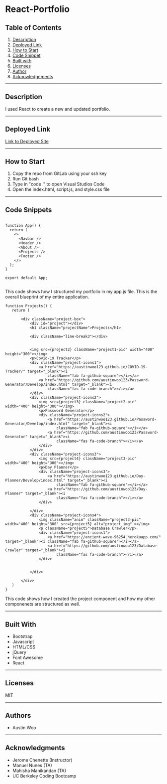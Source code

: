 # React-Portfolio

## Table of Contents
1. [Description](#description)
2. [Deployed Link](#deployed-link)
3. [How to Start](#how-to-start)
4. [Code Snippet](#code-snippet)
5. [Built with](#built-with)
6. [Licenses](#licenses)
7. [Author](#author)
8. [Acknowledgements](#acknowledgements)

-----------------------
## Description
I used React to create a new and updated portfolio.

-----------------------
## Deployed Link
[Link to Deployed Site](https://enigmatic-castle-29617.herokuapp.com/)

-----------------------
## How to Start
1. Copy the repo from GitLab using your ssh key
2. Run Git bash
3. Type in "code ." to open Visual Studios Code
4. Open the index.html, script.js, and style.css file
-----------------------
## Code Snippets
```

function App() {
  return (
    <>
      <Navbar />
      <Header />
      <About />
      <Projects />
      <Footer />
    </>
  );
}

export default App;


```
This code shows how I structured my portfolio in my app.js file. This is the overall blueprint of my entire application. 
 ```
 function Projects() {
    return (

        <div className="project-box">
            <div id="project"></div>
            <h1 className="projectName">Projects</h1>

            <div className="line-break3"></div>


            <img src={project2} className="project1-pic" width="400" height="300"></img>
            <p>Covid-19 Tracker</p>
            <div className="project-icons1">
                <a href="https://austinwoo123.github.io/COVID-19-Tracker/" target="_blank"><i
                    className="fab fa-github-square"></i></a>
                <a href="https://github.com/austinwoo123/Password-Generator/Develop/index.html" target="_blank"><i
                    className="fas fa-code-branch"></i></a>
            </div>
            <div className="project-icons2">
                <img src={project3} className="project2-pic" width="400" height="300"></img>
                <p>Password Generator</p>
                <div className="project-icons2">
                    <a href="https://austinwoo123.github.io/Password-Generator/Develop/index.html" target="_blank"><i
                        className="fab fa-github-square"></i></a>
                    <a href="https://github.com/austinwoo123/Password-Generator" target="_blank"><i
                        className="fas fa-code-branch"></i></a>
                </div>
            </div>
            <div className="project-icons3">
                <img src={project4} className="project3-pic" width="400" height="300"></img>
                <p>Day Planner</p>
                <div className="project-icons3">
                    <a href="https://austinwoo123.github.io/Day-Planner/Develop/index.html" target="_blank"><i
                        className="fab fa-github-square"></i></a>
                    <a href="https://github.com/austinwoo123/Day-Planner" target="_blank"><i
                        className="fas fa-code-branch"></i></a>
                </div>

            </div>
            <div className="project-icons4">
                <img className="anim" className="project3-pic" width="400" height="300" src={project5} alt="project img" ></img>
                <p className="project5">Database Crawler</p>
                <div className="project-icons1">
                    <a href="https://ancient-wave-96254.herokuapp.com/" target="_blank"><i className="fab fa-github-square"></i></a>
                    <a href="https://github.com/austinwoo123/Database-Crawler" target="_blank"><i
                        className="fas fa-code-branch"></i></a>
                </div>


            </div>

        </div>
    )
}
```
This code shows how I created the project component and how my other componenets are structured as well.
 
-----------------------
## Built With
- Bootstrap
- Javascript
- HTML/CSS
- jQuery
- Font Awesome
- React


-----------------------
## Licenses
MIT

-----------------------
## Authors
- Austin Woo


-----------------------
## Acknowledgments
- Jerome Chenette (Instructor)
- Manuel Nunes (TA)
- Mahisha Manikandan (TA)
- UC Berkeley Coding Bootcamp
